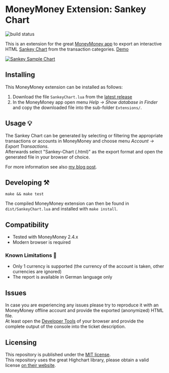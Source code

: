 # MoneyMoney Extension: Sankey Chart

![build status](https://github.com/ma4nn/moneymoney-sankey/actions/workflows/verify-lua-script.yml/badge.svg)

This is an extension for the great [MoneyMoney app](https://moneymoney-app.com/) to export an interactive HTML [Sankey Chart](https://de.wikipedia.org/wiki/Sankey-Diagramm) from the transaction categories.
[Demo](https://ma4nn.github.io/moneymoney-sankey/)

[![Sankey Sample Chart](https://ma4nn.github.io/moneymoney-sankey/sample.png)](https://ma4nn.github.io/moneymoney-sankey/)

## Installing

This MoneyMoney extension can be installed as follows:
1. Download the file `SankeyChart.lua` from the [latest release](https://github.com/ma4nn/moneymoney-sankey/releases/latest/download/SankeyChart.lua)
2. In the MoneyMoney app open menu _Help → Show database in Finder_ and copy the downloaded file into the sub-folder `Extensions/`.

## Usage 💡

The Sankey Chart can be generated by selecting or filtering the appropriate transactions or accounts in MoneyMoney and choose menu _Account → Export Transactions_.  
Afterwards select "Sankey-Chart (.html)" as the export format and open the generated file in your browser of choice.

For more information see also [my blog post](https://dev-investor.de/finanz-apps/money-money/kategorien-budgets-nutzen/).

## Developing ⚒️

```
make && make test
```

The compiled MoneyMoney extension can then be found in `dist/SankeyChart.lua` and installed with `make install`.

## Compatibility

- Tested with MoneyMoney 2.4.x
- Modern browser is required

### Known Limitations 🚧
- Only 1 currency is supported (the currency of the account is taken, other currencies are ignored)
- The report is available in German language only

## Issues
In case you are experiencing any issues please try to reproduce it with an MoneyMoney offline account and provide the exported (anonymized) HTML file.  
At least open the [Developer Tools](https://developer.chrome.com/docs/devtools/open?hl=de) of your browser and provide the complete output of the console into the ticket description.

## Licensing

This repository is published under the [MIT license](./LICENSE).  
This repository uses the great Highchart library, please obtain a valid license [on their website](https://shop.highcharts.com/).